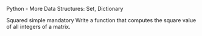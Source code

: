 Python - More Data Structures: Set, Dictionary

Squared simple
mandatory
Write a function that computes the square value of all integers of a matrix.